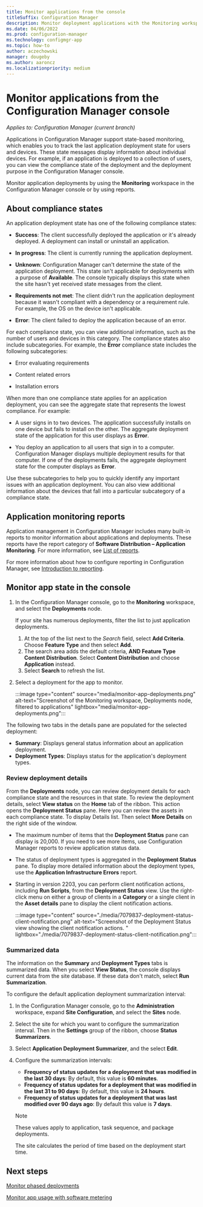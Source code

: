 ```yaml
---
title: Monitor applications from the console
titleSuffix: Configuration Manager
description: Monitor deployment applications with the Monitoring workspace in Configuration Manager.
ms.date: 04/06/2022
ms.prod: configuration-manager
ms.technology: configmgr-app
ms.topic: how-to
author: aczechowski
manager: dougeby
ms.author: aaroncz
ms.localizationpriority: medium
---
```


# Monitor applications from the Configuration Manager console

*Applies to: Configuration Manager (current branch)*

Applications in Configuration Manager support state-based monitoring, which enables you to track the last application deployment state for users and devices. These state messages display information about individual devices. For example, if an application is deployed to a collection of users, you can view the compliance state of the deployment and the deployment purpose in the Configuration Manager console.

Monitor application deployments by using the **Monitoring** workspace in the Configuration Manager console or by using reports.

## About compliance states

An application deployment state has one of the following compliance states:

- **Success**: The client successfully deployed the application or it's already deployed. A deployment can install or uninstall an application.

- **In progress**: The client is currently running the application deployment.

- **Unknown**: Configuration Manager can't determine the state of the application deployment. This state isn't applicable for deployments with a purpose of **Available**. The console typically displays this state when the site hasn't yet received state messages from the client.

- **Requirements not met**: The client didn't run the application deployment because it wasn't compliant with a dependency or a requirement rule. For example, the OS on the device isn't applicable.

- **Error**: The client failed to deploy the application because of an error.

For each compliance state, you can view additional information, such as the number of users and devices in this category. The compliance states also include subcategories. For example, the **Error** compliance state includes the following subcategories:

- Error evaluating requirements

- Content related errors

- Installation errors

When more than one compliance state applies for an application deployment, you can see the aggregate state that represents the lowest compliance. For example:

- A user signs in to two devices. The application successfully installs on one device but fails to install on the other. The aggregate deployment state of the application for this user displays as **Error**.

- You deploy an application to all users that sign in to a computer. Configuration Manager displays multiple deployment results for that computer. If one of the deployments fails, the aggregate deployment state for the computer displays as **Error**.

Use these subcategories to help you to quickly identify any important issues with an application deployment. You can also view additional information about the devices that fall into a particular subcategory of a compliance state.

## Application monitoring reports

Application management in Configuration Manager includes many built-in reports to monitor information about applications and deployments. These reports have the report category of **Software Distribution – Application Monitoring**. For more information, see [List of reports](../../core/servers/manage/list-of-reports.md#software-distribution---application-monitoring).

For more information about how to configure reporting in Configuration Manager, see [Introduction to reporting](../../core/servers/manage/introduction-to-reporting.md).

## Monitor app state in the console

1. In the Configuration Manager console, go to the **Monitoring** workspace, and select the **Deployments** node.

   If your site has numerous deployments, filter the list to just application deployments.
   1. At the top of the list next to the *Search* field, select **Add Criteria**. Choose **Feature Type** and then select **Add**.
   1. The search area adds the default criteria, **AND Feature Type Content Distribution**. Select **Content Distribution** and choose **Application** instead.
   1. Select **Search** to refresh the list.

1. Select a deployment for the app to monitor.

   :::image type="content" source="media/monitor-app-deployments.png" alt-text="Screenshot of the Monitoring workspace, Deployments node, filtered to applications" lightbox="media/monitor-app-deployments.png":::

The following two tabs in the details pane are populated for the selected deployment:

- **Summary**: Displays general status information about an application deployment.
- **Deployment Types**: Displays status for the application's deployment types.

### Review deployment details

From the **Deployments** node, you can review deployment details for each compliance state and the resources in that state. To review the deployment details, select **View status** on the **Home** tab of the ribbon. This action opens the **Deployment Status** pane. Here you can review the assets in each compliance state. To display Details list. Then select **More Details** on the right side of the window.

- The maximum number of items that the **Deployment Status** pane can display is 20,000. If you need to see more items, use Configuration Manager reports to review application status data.
- The status of deployment types is aggregated in the **Deployment Status** pane. To display more detailed information about the deployment types, use the **Application Infrastructure Errors** report.
- Starting in version 2203, you can perform client notification actions, including **Run Scripts**, from the **Deployment Status** view. Use the right-click menu on either a group of clients in a **Category** or a single client in the **Asset details** pane to display the client notification actions. <!--7079837-->

   :::image type="content" source="./media/7079837-deployment-status-client-notification.png" alt-text="Screenshot of the Deployment Status view showing the client notification actions. " lightbox="./media/7079837-deployment-status-client-notification.png":::

### Summarized data

The information on the **Summary** and **Deployment Types** tabs is summarized data. When you select **View Status**, the console displays current data from the site database. If these data don't match, select **Run Summarization**.

To configure the default application deployment summarization interval:

1. In the Configuration Manager console, go to the **Administration** workspace, expand **Site Configuration**, and select the **Sites** node.

1. Select the site for which you want to configure the summarization interval. Then in the **Settings** group of the ribbon, choose **Status Summarizers**.

1. Select **Application Deployment Summarizer**, and the select **Edit**.

1. Configure the summarization intervals:

    - **Frequency of status updates for a deployment that was modified in the last 30 days**: By default, this value is **60 minutes**.
    - **Frequency of status updates for a deployment that was modified in the last 31 to 90 days**: By default, this value is **24 hours**.
    - **Frequency of status updates for a deployment that was last modified over 90 days ago**: By default this value is **7 days**.

    > [!NOTE]
    > These values apply to application, task sequence, and package deployments.
    >
    > The site calculates the period of time based on the deployment start time.

## Next steps

[Monitor phased deployments](../../osd/deploy-use/manage-monitor-phased-deployments.md?toc=/mem/configmgr/apps/toc.json&bc=/mem/configmgr/apps/breadcrumb/toc.json)

[Monitor app usage with software metering](monitor-app-usage-with-software-metering.md)
